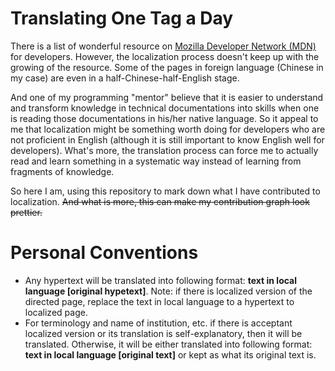 # Translating One Tag a Day
There is a list of wonderful resource on [Mozilla Developer Network (MDN)](https://developer.mozilla.org/en-US/) for developers. However, the localization process doesn't keep up with the growing of the resource. Some of the pages in foreign language (Chinese in my case) are even in a half-Chinese-half-English stage.

And one of my programming "mentor" believe that it is easier to understand and transform knowledge in technical documentations into skills when one is reading those documentations in his/her native language. So it appeal to me that localization might be something worth doing for developers who are not proficient in English (although it is still important to know English well for developers). What's more, the translation process can force me to actually read and learn something in a systematic way instead of learning from fragments of knowledge.

So here I am, using this repository to mark down what I have contributed to localization. <del>And what is more, this can make my contribution graph look prettier.

# Personal Conventions
* Any hypertext will be translated into following format: **text in local language [original hypetext]**. Note: if there is localized version of the directed page, replace the text in local language to a hypertext to localized page.
* For terminology and name of institution, etc. if there is acceptant localized version or its translation is self-explanatory, then it will be translated. Otherwise, it will be either translated into following format: **text in local language [original text]** or kept as what its original text is.

